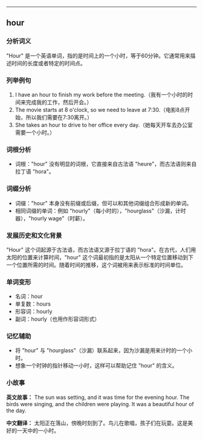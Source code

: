 
---------------
## hour
### 分析词义
"Hour" 是一个英语单词，指的是时间上的一个小时，等于60分钟。它通常用来描述时间的长度或者特定的时间点。

### 列举例句
1. I have an hour to finish my work before the meeting.（我有一个小时的时间来完成我的工作，然后开会。）
2. The movie starts at 8 o'clock, so we need to leave at 7:30.（电影8点开始，所以我们需要在7:30离开。）
3. She takes an hour to drive to her office every day.（她每天开车去办公室需要一个小时。）

### 词根分析
- 词根："hour" 没有明显的词根，它直接来自古法语 "heure"，而古法语则来自拉丁语 "hora"。

### 词缀分析
- 词缀："hour" 本身没有前缀或后缀，但可以和其他词缀组合形成新的单词。
- 相同词缀的单词：例如 "hourly"（每小时的），"hourglass"（沙漏，计时器），"hourly wage"（时薪）。

### 发展历史和文化背景
"Hour" 这个词起源于古法语，而古法语又源于拉丁语的 "hora"。在古代，人们用太阳的位置来计算时间，"hour" 这个词最初指的是太阳从一个特定位置移动到下一个位置所需的时间。随着时间的推移，这个词被用来表示标准的时间单位。

### 单词变形
- 名词：hour
- 单复数：hours
- 形容词：hourly
- 副词：hourly（也用作形容词形式）

### 记忆辅助
- 将 "hour" 与 "hourglass"（沙漏）联系起来，因为沙漏是用来计时的一个小时。
- 想象一个时钟的指针移动一小时，这样可以帮助记住 "hour" 的含义。

### 小故事
**英文故事：**
The sun was setting, and it was time for the evening hour. The birds were singing, and the children were playing. It was a beautiful hour of the day.

**中文翻译：**
太阳正在落山，傍晚时刻到了。鸟儿在歌唱，孩子们在玩耍。这是美好的一天中的一小时。

